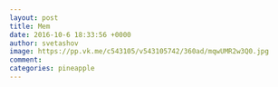 ```yaml
--- 
layout: post 
title: Mem 
date: 2016-10-6 18:33:56 +0000 
author: svetashov 
image: https://pp.vk.me/c543105/v543105742/360ad/mqwUMR2w3Q0.jpg
comment: 
categories: pineapple
---
```


